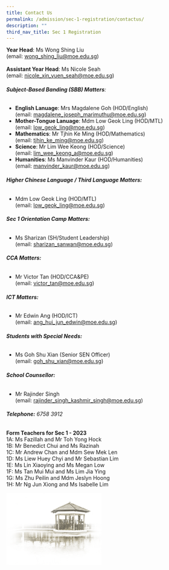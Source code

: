 ```yaml
---
title: Contact Us
permalink: /admission/sec-1-registration/contactus/
description: ""
third_nav_title: Sec 1 Registration
---
```

**Year Head**: Ms Wong Shing Liu<br>(email: wong_shing_liu@moe.edu.sg)<br><br>
**Assistant Year Head**: Ms Nicole Seah<br>
(email: nicole_xin_yuen_seah@moe.edu.sg)
###### **Subject-Based Banding (SBB) Matters**:<br>
* **English Lanuage**: Mrs Magdalene Goh (HOD/English)<br>(email: magdalene_joseph_marimuthu@moe.edu.sg)<br>
* **Mother-Tongue Lanuage**: Mdm Low Geok Ling (HOD/MTL)<br>(email: low_geok_ling@moe.edu.sg)<br>
* **Mathematics**: Mr Tjhin Ke Ming (HOD/Mathematics)<br>
(email: tjhin_ke_ming@moe.edu.sg)<br>
* **Science**: Mr Lim Wee Keong (HOD/Science)<br>
(email: lim_wee_keong_a@moe.edu.sg)<br>
* **Humanities**: Ms Manvinder Kaur (HOD/Humanities)<br>
(email: manvinder_kaur@moe.edu.sg)
###### **Higher Chinese Language / Third Language Matters:**<br>
* Mdm Low Geok Ling (HOD/MTL)<br>(email: low_geok_ling@moe.edu.sg)
###### **Sec 1 Orientation Camp Matters:**<br>
* Ms Sharizan (SH/Student Leadership)<br>(email: sharizan_sanwan@moe.edu.sg)
###### **CCA Matters:**<br>
* Mr Victor Tan (HOD/CCA&amp;PE)<br>(email: victor_tan@moe.edu.sg)
###### **ICT Matters:**<br>
* Mr Edwin Ang (HOD/ICT)<br>(email: ang_hui_jun_edwin@moe.edu.sg)
###### **Students with Special Needs:**<br>
* Ms Goh Shu Xian (Senior SEN Officer)<br>(email: goh_shu_xian@moe.edu.sg)
###### **School Counsellor:**<br>
* Mr Rajinder Singh<br>(email: rajinder_singh_kashmir_singh@moe.edu.sg)
###### **Telephone:** 6758 3912

**Form Teachers for Sec 1 - 2023**<br>
1A: Ms Fazillah and Mr Toh Yong Hock<br>
1B: Mr Benedict Chui and Ms Razinah<br>
1C: Mr Andrew Chan and Mdm Sew Mek Len<br>
1D: Ms Liew Huey Chyi and Mr Sebastian Lim<br>
1E: Ms Lin Xiaoying and Ms Megan Low<br>
1F: Ms Tan Mui Mui and Ms Lim Jia Ying<br>
1G: Ms Zhu Peilin and Mdm Jeslyn Hoong<br>
1H: Mr Ng Jun Xiong and Ms Isabelle Lim



<img src="/images/pavilion.png" style="width:50%">